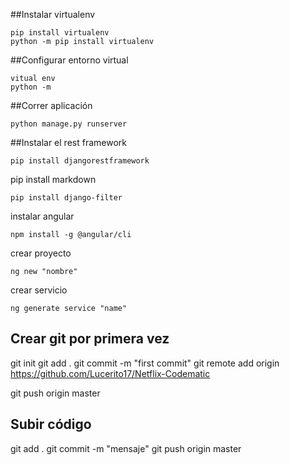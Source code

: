 ##Instalar virtualenv
```
pip install virtualenv
python -m pip install virtualenv
```
##Configurar entorno virtual
```
vitual env
python -m
```
##Correr aplicación
```
python manage.py runserver
```
##Instalar el rest framework
```
pip install djangorestframework
```
pip install markdown       
```
pip install django-filter  
```
instalar angular
```
npm install -g @angular/cli
```
crear proyecto
```
ng new "nombre"
```
crear servicio
```
ng generate service "name"
```
## Crear git por primera vez
git init
git add .
git commit -m "first commit"
git remote add origin https://github.com/Lucerito17/Netflix-Codematic

git push origin master

## Subir código
git add .
git commit -m "mensaje"
git push origin master
